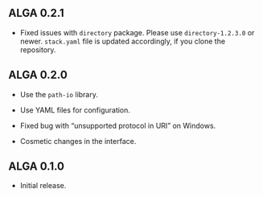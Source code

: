 ## ALGA 0.2.1

* Fixed issues with `directory` package. Please use `directory-1.2.3.0` or
  newer. `stack.yaml` file is updated accordingly, if you clone the
  repository.

## ALGA 0.2.0

* Use the `path-io` library.

* Use YAML files for configuration.

* Fixed bug with “unsupported protocol in URI” on Windows.

* Cosmetic changes in the interface.

## ALGA 0.1.0

* Initial release.
